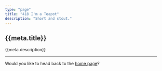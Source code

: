 ```yaml
---
type: "page"
title: "418 I'm a Teapot"
description: "Short and stout."
---
```


## {{meta.title}}

{{meta.description}}

---

Would you like to head back to the [home page](/)?
